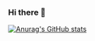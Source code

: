 ### Hi there 👋

[![Anurag's GitHub stats](https://github-readme-stats.vercel.app/api?username=codeHysteria28)](https://github.com/codeHysteria28/github-readme-stats)

<!--
**codeHysteria28/codeHysteria28** is a ✨ _special_ ✨ repository because its `README.md` (this file) appears on your GitHub profile.

Here are some ideas to get you started:

- 🔭 I’m currently working on ...
- 🌱 I’m currently learning ...
- 👯 I’m looking to collaborate on ...
- 🤔 I’m looking for help with ...
- 💬 Ask me about ...
- 📫 How to reach me: ...
- 😄 Pronouns: ...
- ⚡ Fun fact: ...
-->

